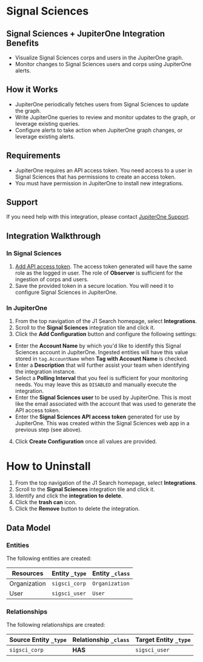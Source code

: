 # Signal Sciences

## Signal Sciences + JupiterOne Integration Benefits

*   Visualize Signal Sciences corps and users in the JupiterOne graph.
*   Monitor changes to Signal Sciences users and corps using JupiterOne alerts.

## How it Works

*   JupiterOne periodically fetches users from Signal Sciences to update the
    graph.
*   Write JupiterOne queries to review and monitor updates to the graph, or
    leverage existing queries.
*   Configure alerts to take action when JupiterOne graph changes, or leverage
    existing alerts.

## Requirements

*   JupiterOne requires an API access token. You need access to a user in Signal
    Sciences that has permissions to create an access token.
*   You must have permission in JupiterOne to install new integrations.

## Support

If you need help with this integration, please contact
[JupiterOne Support](https://support.jupiterone.io).

## Integration Walkthrough

### In Signal Sciences

1.  [Add API access token](https://dashboard.signalsciences.net/corps/jupiterone/user/apitokens#add).
    The access token generated will have the same role as the logged in user. The
    role of **Observer** is sufficient for the ingestion of corps and users.
2.  Save the provided token in a secure location. You will need it to configure
    Signal Sciences in JupiterOne.

### In JupiterOne

1.  From the top navigation of the J1 Search homepage, select **Integrations**.
2.  Scroll to the **Signal Sciences** integration tile and click it.
3.  Click the **Add Configuration** button and configure the following settings:

*   Enter the **Account Name** by which you'd like to identify this Signal
    Sciences account in JupiterOne. Ingested entities will have this value stored
    in `tag.AccountName` when **Tag with Account Name** is checked.
*   Enter a **Description** that will further assist your team when identifying
    the integration instance.
*   Select a **Polling Interval** that you feel is sufficient for your monitoring
    needs. You may leave this as `DISABLED` and manually execute the integration.
*   Enter the **Signal Sciences user** to be used by JupiterOne. This is most like
    the email associated with the account that was used to generate the API access
    token.
*   Enter the **Signal Sciences API access token** generated for use by
    JupiterOne. This was created within the Signal Sciences web app in a previous
    step (see above).

4.  Click **Create Configuration** once all values are provided.

# How to Uninstall

1.  From the top navigation of the J1 Search homepage, select **Integrations**.
2.  Scroll to the **Signal Sciences** integration tile and click it.
3.  Identify and click the **integration to delete**.
4.  Click the **trash can** icon.
5.  Click the **Remove** button to delete the integration.

<!-- {J1_DOCUMENTATION_MARKER_START} -->

<!--
********************************************************************************
NOTE: ALL OF THE FOLLOWING DOCUMENTATION IS GENERATED USING THE
"j1-integration document" COMMAND. DO NOT EDIT BY HAND! PLEASE SEE THE DEVELOPER
DOCUMENTATION FOR USAGE INFORMATION:

https://github.com/JupiterOne/sdk/blob/main/docs/integrations/development.md
********************************************************************************
-->

## Data Model

### Entities

The following entities are created:

| Resources    | Entity `_type` | Entity `_class` |
| ------------ | -------------- | --------------- |
| Organization | `sigsci_corp`  | `Organization`  |
| User         | `sigsci_user`  | `User`          |

### Relationships

The following relationships are created:

| Source Entity `_type` | Relationship `_class` | Target Entity `_type` |
| --------------------- | --------------------- | --------------------- |
| `sigsci_corp`         | **HAS**               | `sigsci_user`         |

<!--
********************************************************************************
END OF GENERATED DOCUMENTATION AFTER BELOW MARKER
********************************************************************************
-->

<!-- {J1_DOCUMENTATION_MARKER_END} -->
 
<!--  jupiterOneDocVersion=1-0-0 -->